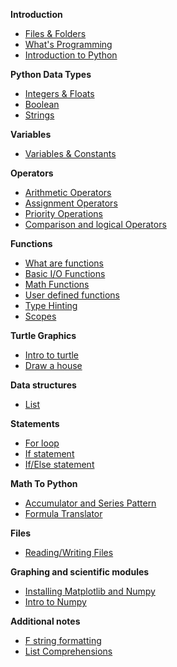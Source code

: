 **Introduction**
- [Files & Folders](Notes/01_file_manipulation.md)
- [What's Programming](Notes/02_what_is_programming.md)
- [Introduction to Python](Notes/03_introduction_to_Python.md)


**Python Data Types**
- [Integers & Floats](Notes/01_Expressions_Literals_Integers_Floats)
- [Boolean](Notes/01_Expressions_Literals_Boolean)
- [Strings](Notes/01_Expressions_Literals_Strings)

**Variables**
- [Variables & Constants](Notes/01_Expressions_Variables_Constants)

**Operators**
- [Arithmetic Operators](Notes/01_Expressions_Operators)
- [Assignment Operators](Notes/01_Expressions_Operators_Assignment)
- [Priority Operations](Notes/01_Expressions_Priority_Operators)
- [Comparison and logical Operators](Notes/01_Expressions_Operators_Logical)


**Functions**
- [What are functions](https://john-abbott-college.github.io/SN1-Notes/Notes/01_Expressions_Functions_Cartoon.pdf)
- [Basic I/O Functions](Notes/01_Expressions_functions_print_input)
- [Math Functions](Notes/01_Expressions_Functions_math_module)
- [User defined functions](Notes/01_Expressions_Functions_user_defined)
- [Type Hinting](Notes/01_Expressions_Functions_Type_Hint)
- [Scopes](Notes/01_Functions_and_scopes)

**Turtle Graphics**
- [Intro to turtle](Notes/01_Turtle_Graphics.md)
- [Draw a house](Notes/01_Draw_a_simple_house.md)

**Data structures**
- [List](Notes/02_list)


**Statements** 
- [For loop](Notes/04_for_loop)
- [If statement](Notes/03_Conditions_if)
- [If/Else statement](/Notes/03_Conditions_if-else)


**Math To Python**
- [Accumulator and Series Pattern](Notes/04_accumulator_pattern)
- [Formula Translator](Notes/from_math_to_python)



**Files**

- [Reading/Writing Files](Notes/05-reading_files.md)

**Graphing and scientific modules**
- [Installing Matplotlib and Numpy](Notes/matplotlib_and_numpy)
- [Intro to Numpy](Notes/numpy)

**Additional notes**
- [F string formatting](Notes/01_Expressions_Literals_f_strings)
- [List Comprehensions](Notes/04_for_loop_list_comprehension)





<!--

**Coming up next on JAC TV...**


**Week 11**

- [Dictionary](Notes/02_Dictionaries)?
- [Tuple](Notes/02_Tuples) ?

**Week 12**

- Graphs TODO

- [While loop](./Notes/04_while_loop) ?

  

**Week 13**

- Reading and Writing to a file TODO 
- CSV files TODO 
- Done

**Week 14**

- Intro to numpy TODO


**Week 15**

- Algorithm Design & Implementation
- Exam level questions 

**Week 15**

- Review

-->













